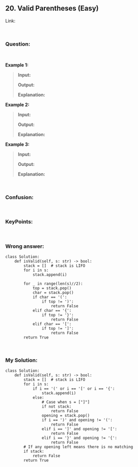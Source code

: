 ## 20. Valid Parentheses (Easy)

Link: 

<br>

### Question:


<br>

**Example 1:**
> **Input:**
> 
> **Output:**
>
> **Explanation:**

**Example 2:**
> **Input:**
> 
> **Output:**
>
> **Explanation:**

**Example 3:**
> **Input:**
> 
> **Output:**
>
> **Explanation:**

<br>

### Confusion: 


<br>

### KeyPoints: 


<br>

### Wrong answer:
```
class Solution:
    def isValid(self, s: str) -> bool:
        stack = []  # stack is LIFO
        for i in s:
            stack.append(i)

        for _ in range(len(s)//2):
            top = stack.pop()
            char = stack.pop()
            if char == '(':
                if top != ')':
                    return False
            elif char == '{':
                if top != '}':
                    return False
            elif char == '[':
                if top != ']':
                    return False
        return True
```

<br>

### My Solution:
```
class Solution:
    def isValid(self, s: str) -> bool:
        stack = []  # stack is LIFO
        for i in s:                
            if i == '(' or i == '[' or i == '{':
                stack.append(i)
            else:
                # Case when s = ["]"]
                if not stack:
                    return False
                opening = stack.pop()
                if i == ')' and opening != '(':
                    return False
                elif i == ']' and opening != '[':
                    return False
                elif i == '}' and opening != '{':
                    return False
        # If any opening left means there is no matching
        if stack:
            return False
        return True
```
